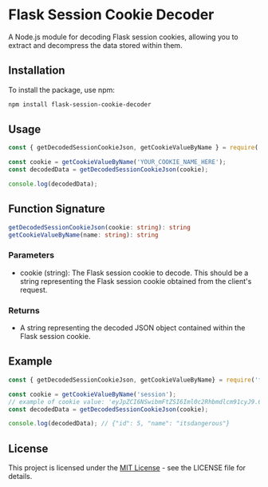 # Flask Session Cookie Decoder

A Node.js module for decoding Flask session cookies, allowing you to extract and decompress the data stored within them.

## Installation

To install the package, use npm:

```bash
npm install flask-session-cookie-decoder
```


## Usage

```javascript
const { getDecodedSessionCookieJson, getCookieValueByName } = require('flask-session-cookie-decoder');

const cookie = getCookieValueByName('YOUR_COOKIE_NAME_HERE');
const decodedData = getDecodedSessionCookieJson(cookie);

console.log(decodedData);
```

## Function Signature
```typescript
getDecodedSessionCookieJson(cookie: string): string
getCookieValueByName(name: string): string
```

### Parameters
* cookie (string): The Flask session cookie to decode. This should be a string representing the Flask session cookie obtained from the client's request.
### Returns
* A string representing the decoded JSON object contained within the Flask session cookie.

## Example
```javascript
const { getDecodedSessionCookieJson, getCookieValueByName} = require('flask-session-cookie-decoder');

const cookie = getCookieValueByName('session');
// example of cookie value: 'eyJpZCI6NSwibmFtZSI6Iml0c2Rhbmdlcm91cyJ9.6YP6T0BaO67XP--9UzTrmurXSmg'
const decodedData = getDecodedSessionCookieJson(cookie);

console.log(decodedData); // {"id": 5, "name": "itsdangerous"}
```
## License
This project is licensed under the [MIT License](LICENSE) - see the LICENSE file for details.
